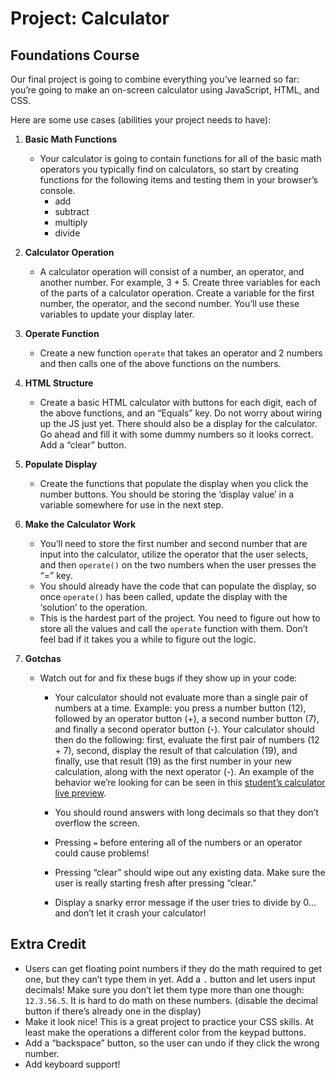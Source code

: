 # Project: Calculator
## Foundations Course

Our final project is going to combine everything you’ve learned so far: you’re going to make an on-screen calculator using JavaScript, HTML, and CSS.

Here are some use cases (abilities your project needs to have):

1. **Basic Math Functions**
   - Your calculator is going to contain functions for all of the basic math operators you typically find on calculators, so start by creating functions for the following items and testing them in your browser’s console.
     - add
     - subtract
     - multiply
     - divide

2. **Calculator Operation**
   - A calculator operation will consist of a number, an operator, and another number. For example, 3 + 5. Create three variables for each of the parts of a calculator operation. Create a variable for the first number, the operator, and the second number. You’ll use these variables to update your display later.

3. **Operate Function**
   - Create a new function `operate` that takes an operator and 2 numbers and then calls one of the above functions on the numbers.

4. **HTML Structure**
   - Create a basic HTML calculator with buttons for each digit, each of the above functions, and an “Equals” key. Do not worry about wiring up the JS just yet. There should also be a display for the calculator. Go ahead and fill it with some dummy numbers so it looks correct. Add a “clear” button.

5. **Populate Display**
   - Create the functions that populate the display when you click the number buttons. You should be storing the ‘display value’ in a variable somewhere for use in the next step.

6. **Make the Calculator Work**
   - You’ll need to store the first number and second number that are input into the calculator, utilize the operator that the user selects, and then `operate()` on the two numbers when the user presses the “=” key.
   - You should already have the code that can populate the display, so once `operate()` has been called, update the display with the ‘solution’ to the operation.
   - This is the hardest part of the project. You need to figure out how to store all the values and call the `operate` function with them. Don’t feel bad if it takes you a while to figure out the logic.

7. **Gotchas**
   - Watch out for and fix these bugs if they show up in your code:
     - Your calculator should not evaluate more than a single pair of numbers at a time. Example: you press a number button (12), followed by an operator button (+), a second number button (7), and finally a second operator button (-). Your calculator should then do the following: first, evaluate the first pair of numbers (12 + 7), second, display the result of that calculation (19), and finally, use that result (19) as the first number in your new calculation, along with the next operator (-). An example of the behavior we’re looking for can be seen in this [student’s calculator live preview](https://mrbuddh4.github.io/calculator/).


     - You should round answers with long decimals so that they don’t overflow the screen.
     - Pressing `=` before entering all of the numbers or an operator could cause problems!
     - Pressing “clear” should wipe out any existing data. Make sure the user is really starting fresh after pressing “clear.”
     - Display a snarky error message if the user tries to divide by 0… and don’t let it crash your calculator!

## Extra Credit

- Users can get floating point numbers if they do the math required to get one, but they can’t type them in yet. Add a `.` button and let users input decimals! Make sure you don’t let them type more than one though: `12.3.56.5`. It is hard to do math on these numbers. (disable the decimal button if there’s already one in the display)
- Make it look nice! This is a great project to practice your CSS skills. At least make the operations a different color from the keypad buttons.
- Add a “backspace” button, so the user can undo if they click the wrong number.
- Add keyboard support!

